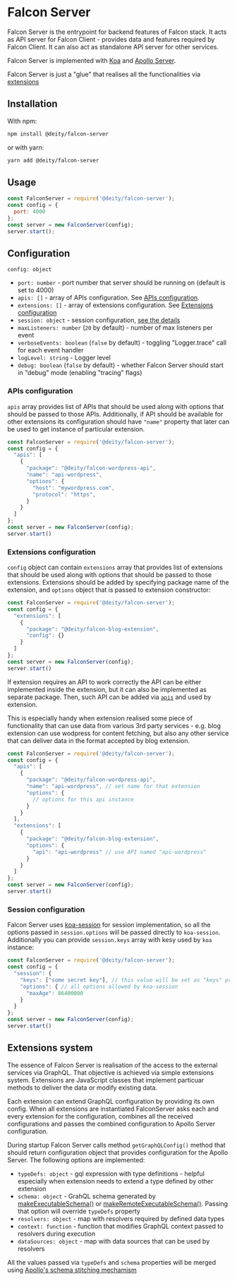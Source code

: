 # Falcon Server

Falcon Server is the entrypoint for backend features of Falcon stack. It acts as API server for Falcon Client - provides data and features required by Falcon Client. It can also act as standalone API server for other services.

Falcon Server is implemented with [Koa](https://koajs.com/) and [Apollo Server](https://www.apollographql.com/docs/apollo-server/).

Falcon Server is just a "glue" that realises all the functionalities via [extensions](./#extensions-system)

## Installation

With npm:

```bash
npm install @deity/falcon-server
```

or with yarn:

```bash
yarn add @deity/falcon-server
```

## Usage

```javascript
const FalconServer = require('@deity/falcon-server');
const config = {
  port: 4000
};
const server = new FalconServer(config);
server.start();
```

## Configuration

`config: object`

* `port: number` - port number that server should be running on \(default is set to 4000\)
* `apis: []` - array of APIs configuration. See [APIs configuration](./#apis-configuration).
* `extensions: []` - array of extensions configuration. See [Extensions configuration](./#extensions-configuration)
* `session: object` - session configuration, [see the details](./#session-configuration)
* `maxListeners: number` \(`20` by default\) - number of max listeners per event
* `verboseEvents: boolean` \(`false` by default\) - toggling "Logger.trace" call for each event handler
* `logLevel: string` - Logger level
* `debug: boolean` \(`false` by default\) - whether Falcon Server should start in "debug" mode \(enabling "tracing" flags\)

### APIs configuration

`apis` array provides list of APIs that should be used along with options that should be passed to those APIs. Additionally, if API should be available for other extensions its configuration should have `"name"` property that later can be used to get instance of particular extension.

```javascript
const FalconServer = require('@deity/falcon-server');
const config = {
  "apis": [
    {
      "package": "@deity/falcon-wordpress-api",
      "name": "api-wordpress",
      "options": {
        "host": "mywordpress.com",
        "protocol": "https",
      }
    }
  ]
};
const server = new FalconServer(config);
server.start()
```

### Extensions configuration

`config` object can contain `extensions` array that provides list of extensions that should be used along with options that should be passed to those extensions. Extensions should be added by specifying package name of the extension, and `options` object that is passed to extension constructor:

```javascript
const FalconServer = require('@deity/falcon-server');
const config = {
  "extensions": [
    {
      "package": "@deity/falcon-blog-extension",
      "config": {}
    }
  ]
};
const server = new FalconServer(config);
server.start()
```

If extension requires an API to work correctly the API can be either implemented inside the extension, but it can also be implemented as separate package. Then, such API can be added via [`apis`](./#apis-configuration) and used by extension.

This is especially handy when extension realised some piece of functionality that can use data from various 3rd party services - e.g. blog extension can use wodpress for content fetching, but also any other service that can deliver data in the format accepted by blog extension.

```javascript
const FalconServer = require('@deity/falcon-server');
const config = {
  "apis": [
    {
      "package": "@deity/falcon-wordpress-api",
      "name": "api-wordpress", // set name for that extension
      "options": {
        // options for this api instance
      }
    }
  ],
  "extensions": [
    {
      "package": "@deity/falcon-blog-extension",
      "options": {
        "api": "api-wordpress" // use API named "api-wordpress"
      }
    }
  ]
};
const server = new FalconServer(config);
server.start()
```

### Session configuration

Falcon Server uses [koa-session](https://www.npmjs.com/package/koa-session) for session implementation, so all the options passed in `session.options` will be passed directly to `koa-session`. Additionally you can provide `session.keys` array with kesy used by `koa` instance:

```javascript
const FalconServer = require('@deity/falcon-server');
const config = {
  "session": {
    "keys": ["some secret key"], // this value will be set as "keys" property of koa instance
    "options": { // all options allowed by koa-session
      "maxAge": 86400000
    }
  }
};
const server = new FalconServer(config);
server.start()
```

## Extensions system

The essence of Falcon Server is realisation of the access to the external services via GraphQL. That objective is achieved via simple extensions system. Extensions are JavaScript classes that implement particuar methods to deliver the data or modify existing data.

Each extension can extend GraphQL configuration by providing its own config. When all extensions are instantiated FalconServer asks each and every extension for the configuration, combines all the received configurations and passes the combined configuration to Apollo Server configuration.

During startup Falcon Server calls method `getGraphQLConfig()` method that should return configuration object that provides configuration for the Apollo Server. The following options are implemented:

* `typeDefs: object` - gql expression with type definitions - helpful especially when extension needs to extend a type defined by other extension
* `schema: object` - GrahQL schema generated by [makeExecutableSchema\(\)](https://www.apollographql.com/docs/graphql-tools/schema-stitching.html) or [makeRemoteExecutableSchema\(\)](https://www.apollographql.com/docs/graphql-tools/remote-schemas.html). Passing that option will override `typeDefs` property
* `resolvers: object` - map with resolvers required by defined data types
* `context: function` - function that modifies GraphQL context passed to resolvers during execution
* `dataSources: object` - map with data sources that can be used by resolvers

All the values passed via `typeDefs` and `schema` properties will be merged using [Apollo's schema stitching mechamism](https://www.apollographql.com/docs/graphql-tools/schema-stitching.html)


